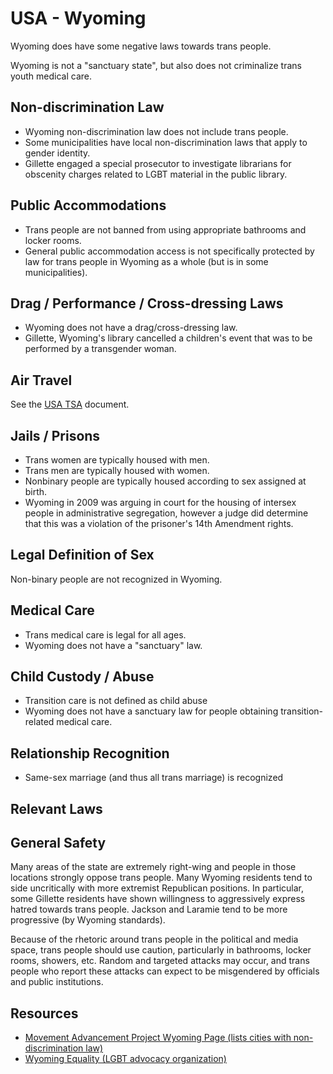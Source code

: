 # USA - Wyoming

Wyoming does have some negative laws towards trans people.

Wyoming is not a "sanctuary state", but also does not criminalize
trans youth medical care.

## Non-discrimination Law

 * Wyoming non-discrimination law does not include trans people.
 * Some municipalities have local non-discrimination laws that apply to
   gender identity.
 * Gillette engaged a special prosecutor to investigate librarians for
   obscenity charges related to LGBT material in the public library.

## Public Accommodations

 * Trans people are not banned from using appropriate bathrooms and locker
   rooms.
 * General public accommodation access is not specifically protected by law
   for trans people in Wyoming as a whole (but is in some municipalities).

## Drag / Performance / Cross-dressing Laws

 * Wyoming does not have a drag/cross-dressing law.
 * Gillette, Wyoming's library cancelled a children's event that was to be
   performed by a transgender woman.

## Air Travel

See the [USA TSA](../notes/tsa.md) document.

## Jails / Prisons

 * Trans women are typically housed with men.
 * Trans men are typically housed with women.
 * Nonbinary people are typically housed according to sex assigned at
   birth.
 * Wyoming in 2009 was arguing in court for the housing of intersex people
   in administrative segregation, however a judge did determine that this
   was a violation of the prisoner's 14th Amendment rights.

## Legal Definition of Sex

Non-binary people are not recognized in Wyoming.

## Medical Care

 * Trans medical care is legal for all ages.
 * Wyoming does not have a "sanctuary" law.

## Child Custody / Abuse

 * Transition care is not defined as child abuse
 * Wyoming does not have a sanctuary law for people obtaining
   transition-related medical care.

## Relationship Recognition

 * Same-sex marriage (and thus all trans marriage) is recognized

## Relevant Laws

## General Safety

Many areas of the state are extremely right-wing and people in those
locations strongly oppose trans people. Many Wyoming residents tend to
side uncritically with more extremist Republican positions. In particular,
some Gillette residents have shown willingness to aggressively express
hatred towards trans people. Jackson and Laramie tend to be more
progressive (by Wyoming standards).

Because of the rhetoric around trans people in the political and media
space, trans people should use caution, particularly in bathrooms,
locker rooms, showers, etc.  Random and targeted attacks may occur, and
trans people who report these attacks can expect to be misgendered by
officials and public institutions.

## Resources

 * [Movement Advancement Project Wyoming Page (lists cities with non-discrimination law)](https://www.lgbtmap.org/equality_maps/profile_state/WY)
 * [Wyoming Equality (LGBT advocacy organization)](https://www.wyomingequality.org/)
